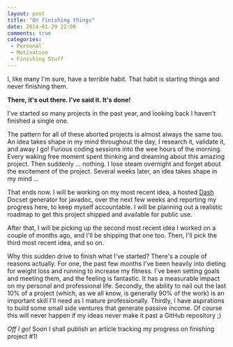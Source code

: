 ```yaml
---
layout: post
title: "On finishing things"
date: 2014-01-29 22:09
comments: true
categories: 
 - Personal
 - Motivation
 - Finishing Stuff
---
```


I, like many I'm sure, have a terrible habit. That habit is starting things and never finishing them.

**There, it's out there. I've said it. It's done!**

I've started so many projects in the past year, and looking back I haven't finished a single one.

The pattern for all of these aborted projects is almost always the same too. An idea takes shape in my mind throughout the day, I research it, validate it, and away I go! Furious coding sessions into the wee hours of the morning. Every waking free moment spent thinking and dreaming about this amazing project. Then suddenly ... nothing. I lose steam overnight and forget about the excitement of the project. Several weeks later, an idea takes shape in my mind ...

That ends now. I will be working on my most recent idea, a hosted [Dash](http://kapeli.com/dash) Docset generator for javadoc, over the next few weeks and reporting my progress here, to keep myself accountable. I will be planning out a realistic roadmap to get this project shipped and available for public use.

After that, I will be picking up the second most recent idea I worked on a couple of months ago, and I'll be shipping that one too. Then, I'll pick the third most recent idea, and so on.

Why this sudden drive to finish what I've started? There's a couple of reasons actually. For one, the past few months I've been heavily into dieting for weight loss and running to increase my fitness. I've been setting goals and meeting them, and the feeling is fantastic. It has a measurable impact on my personal and professional life. Secondly, the ability to nail out the last 10% of a project (which, as we all know, is generally 90% of the work) is an important skill I'll need as I mature professionally. Thirdly, I have aspirations to build some small side ventures that generate passive income. Of course this will never happen if my ideas never make it past a GitHub repository ;)

*Off I go!* Soon I shall publish an article tracking my progress on finishing project #1!
